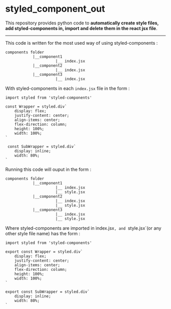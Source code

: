 # styled_component_out

This repository provides python code to **automatically create style files, add styled-components in, import and delete them in the react jsx file**. 

_____

This code is written for the most used way of using styled-components : 
```
components folder 
            |__component1            
                      |__ index.jsx                      
            |__component2
                      |__ index.jsx
            |__component3
                      |__ index.jsx
```                      
                      
With styled-components in each `index.jsx` file in the form : 
```
import styled from 'styled-components'

const Wrapper = styled.div`
	display: flex;
    justify-content: center;
    align-items: center;
    flex-direction: column; 
    height: 100%;
    width: 100%;	
`

 const SubWrapper = styled.div`
	display: inline;
	width: 80%;
`
```
                      
Running this code will ouput in the form : 

```
components folder 
            |__component1            
                      |__ index.jsx      
                      |__ style.jsx
            |__component2
                      |__ index.jsx
                      |__ style.jsx
            |__component3
                      |__ index.jsx
                      |__ style.jsx
```    

Where styled-components are imported in ìndex.jsx`, and `style.jsx`(or any other style file name) has the form : 

```
import styled from 'styled-components'

export const Wrapper = styled.div`
	display: flex;
    justify-content: center;
    align-items: center;
    flex-direction: column; 
    height: 100%;
    width: 100%;	
`

export const SubWrapper = styled.div`
	display: inline;
	width: 80%;
`
```
